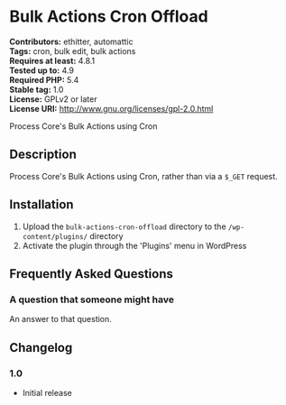 # Bulk Actions Cron Offload #
**Contributors:** ethitter, automattic  
**Tags:** cron, bulk edit, bulk actions  
**Requires at least:** 4.8.1  
**Tested up to:** 4.9  
**Required PHP:** 5.4  
**Stable tag:** 1.0  
**License:** GPLv2 or later  
**License URI:** http://www.gnu.org/licenses/gpl-2.0.html  

Process Core's Bulk Actions using Cron

## Description ##

Process Core's Bulk Actions using Cron, rather than via a `$_GET` request.

## Installation ##

1. Upload the `bulk-actions-cron-offload` directory to the `/wp-content/plugins/` directory
1. Activate the plugin through the 'Plugins' menu in WordPress

## Frequently Asked Questions ##

### A question that someone might have ###

An answer to that question.

## Changelog ##

### 1.0 ###
* Initial release
